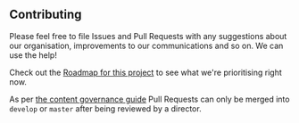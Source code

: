 ## Contributing

Please feel free to file Issues and Pull Requests with any suggestions about our organisation, improvements to our communications and so on. We can use the help!

Check out the [Roadmap for this project](https://github.com/publiccodenet/about/projects/1) to see what we're prioritising right now.

As per [the content governance guide](GOVERNANCE.md) Pull Requests can only be merged into `develop` or `master` after being reviewed by a director.
